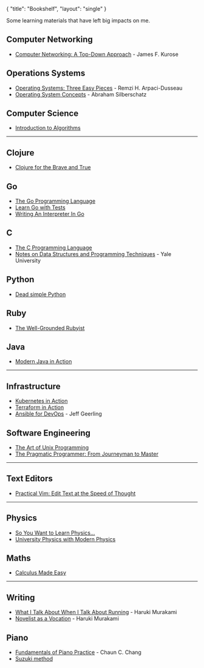 {
   "title": "Bookshelf",
   "layout": "single"
}

Some learning materials that have left big impacts on me.


## Computer Networking

+ [Computer Networking: A Top-Down Approach](https://www.goodreads.com/book/show/83847.Computer_Networking) - James F. Kurose
  
## Operations Systems

+ [Operating Systems: Three Easy Pieces](https://www.goodreads.com/book/show/17374825-operating-systems) - Remzi H. Arpaci-Dusseau
+ [Operating System Concepts](https://www.goodreads.com/book/show/83833.Operating_System_Concepts) - Abraham Silberschatz
  
## Computer Science

+ [Introduction to Algorithms](https://www.goodreads.com/book/show/108986.Introduction_to_Algorithms)
   
---

## Clojure

+ [Clojure for the Brave and True](https://www.braveclojure.com/)

## Go

+ [The Go Programming Language](https://www.goodreads.com/book/show/25080953-the-go-programming-language)
+ [Learn Go with Tests](https://quii.gitbook.io/learn-go-with-tests/)
+ [Writing An Interpreter In Go](https://interpreterbook.com/)

## C

+ [The C Programming Language](https://www.goodreads.com/book/show/515601.The_C_Programming_Language)
+ [Notes on Data Structures and Programming Techniques](https://cs.yale.edu/homes/aspnes/classes/223/notes.html) - Yale University
  
## Python

+ [Dead simple Python](https://www.goodreads.com/book/show/52555538-dead-simple-python)

## Ruby

+ [The Well-Grounded Rubyist](https://www.goodreads.com/book/show/58355109-the-well-grounded-rubyist)

## Java

+ [Modern Java in Action](https://www.goodreads.com/book/show/46213396-modern-java-in-action)

---

## Infrastructure

+ [Kubernetes in Action](https://www.goodreads.com/book/show/34013922-kubernetes-in-action)
+ [Terraform in Action](https://www.goodreads.com/book/show/50542114-terraform-in-action)
+ [Ansible for DevOps](https://www.goodreads.com/book/show/27111284-ansible-for-devops) - Jeff Geerling


## Software Engineering

+ [The Art of Unix Programming](http://www.catb.org/~esr/writings/taoup/)
+ [The Pragmatic Programmer: From Journeyman to Master](https://www.goodreads.com/book/show/4099.The_Pragmatic_Programmer)

---

## Text Editors

+ [Practical Vim: Edit Text at the Speed of Thought](https://www.goodreads.com/book/show/13607232-practical-vim)

---

## Physics

+ [So You Want to Learn Physics...](https://www.susanrigetti.com/physics)
+ [University Physics with Modern Physics](https://www.goodreads.com/book/show/125139.University_Physics_with_Modern_Physics)

## Maths

+ [Calculus Made Easy](https://calculusmadeeasy.org/)

---

## Writing

+ [What I Talk About When I Talk About Running](https://www.goodreads.com/book/show/2195464.What_I_Talk_About_When_I_Talk_About_Running) - Haruki Murakami
+ [Novelist as a Vocation](https://www.goodreads.com/book/show/60623107-novelist-as-a-vocation) - Haruki Murakami


## Piano

+ [Fundamentals of Piano Practice](https://fundamentals-of-piano-practice.readthedocs.io/) - Chaun C. Chang
+ [Suzuki method](https://en.wikipedia.org/wiki/Suzuki_method)
